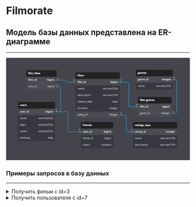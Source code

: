 # Filmorate

## Модель базы данных представлена на ER-диаграмме

---
![Модель базы данных](src/main/resources/DBModel-ER-Diagram.png)

### Примеры запросов в базу данных

---

<details>
  <summary>Получить фильм с id=3</summary>

```sql
    SELECT *
    FROM films
    WHERE film_id = 3;
```

</details>  

<details>
  <summary>Получить пользователя с id=7</summary>

```sql
    SELECT *
    FROM users
    WHERE user_id = 7;
```

</details>  
